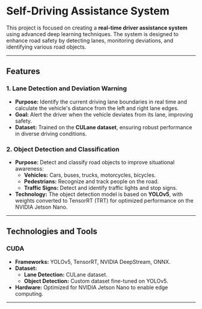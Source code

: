 # Self-Driving Assistance System

This project is focused on creating a **real-time driver assistance system** using advanced deep learning techniques. The system is designed to enhance road safety by detecting lanes, monitoring deviations, and identifying various road objects.

---

## **Features**

### **1. Lane Detection and Deviation Warning**
- **Purpose:** Identify the current driving lane boundaries in real time and calculate the vehicle's distance from the left and right lane edges.
- **Goal:** Alert the driver when the vehicle deviates from its lane, improving safety.
- **Dataset:** Trained on the **CULane dataset**, ensuring robust performance in diverse driving conditions.

### **2. Object Detection and Classification**
- **Purpose:** Detect and classify road objects to improve situational awareness:
  - **Vehicles:** Cars, buses, trucks, motorcycles, bicycles.
  - **Pedestrians:** Recognize and track people on the road.
  - **Traffic Signs:** Detect and identify traffic lights and stop signs.
- **Technology:** The object detection model is based on **YOLOv5**, with weights converted to TensorRT (TRT) for optimized performance on the NVIDIA Jetson Nano.

---

## **Technologies and Tools**
### CUDA 
- **Frameworks:** YOLOv5, TensorRT, NVIDIA DeepStream, ONNX.
- **Dataset:**
  - **Lane Detection:** CULane dataset.
  - **Object Detection:** Custom dataset fine-tuned on YOLOv5.
- **Hardware:** Optimized for NVIDIA Jetson Nano to enable edge computing.

---




